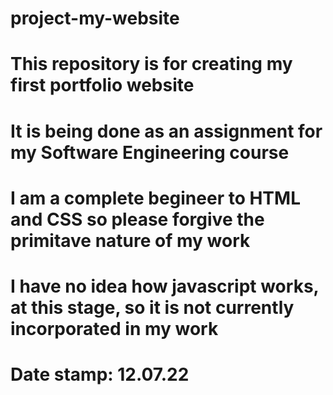 # project-my-website
# This repository is for creating my first portfolio website
# It is being done as an assignment for my Software Engineering course
# I am a complete begineer to HTML and CSS so please forgive the primitave nature of my work
# I have no idea how javascript works, at this stage, so it is not currently incorporated in my work
# Date stamp: 12.07.22
